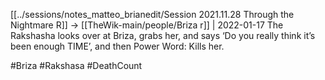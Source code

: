 [[../sessions/notes_matteo_brianedit/Session 2021.11.28 Through the Nightmare R]] -> [[TheWik-main/people/Briza r]] | 2022-01-17
 The Rakshasha looks over at Briza, grabs her, and says ‘Do you really think it’s been enough TIME’, and then Power Word: Kills her.

 #Briza #Rakshasa #DeathCount 